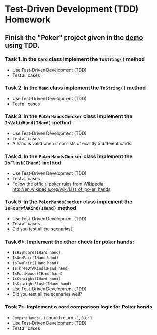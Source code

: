 # Test-Driven Development (TDD) Homework

## Finish the "Poker" project given in the [demo](https://github.com/TelerikAcademy/High-Quality-Code/tree/master/12.%20Test-Driven%20Development/Demo) using TDD.

### Task 1. In the `Card` class implement the `ToString()` method
*   Use Test-Driven Development (TDD)
*   Test all cases

### Task 2. In the `Hand` class implement the `ToString()` method
*   Use Test-Driven Development (TDD)
*   Test all cases

### Task 3. In the `PokerHandsChecker` class implement the `IsValidHand(IHand)` method
*   Use Test-Driven Development (TDD)
*   Test all cases
*   A hand is valid when it consists of exactly 5 different cards.

### Task 4. In the `PokerHandsChecker` class implement the `IsFlush(IHand)` method
*   Use Test-Driven Development (TDD)
*   Test all cases
*   Follow the official poker rules from Wikipedia: http://en.wikipedia.org/wiki/List_of_poker_hands

### Task 5. In the `PokerHandsChecker` class implement the `IsFourOfAKind(IHand)` method
*   Use Test-Driven Development (TDD)
*   Test all cases
*   Did you test all the scenarios?

### Task 6*. Implement the other check for poker hands:
*   `IsHighCard(IHand hand)`
*   `IsOnePair(IHand hand)`
*   `IsTwoPair(IHand hand)`
*   `IsThreeOfAKind(IHand hand)`
*   `IsFullHouse(IHand hand)`
*   `IsStraight(IHand hand)`
*   `IsStraightFlush(IHand hand)`
*   Use Test-Driven Development (TDD)
*   Did you test all the scenarios well?

### Task 7*. Implement a card comparison logic for Poker hands
*   `CompareHands(…)` should return `-1`, `0` or `1`.
*   Use Test-Driven Development (TDD)
*   Test all cases
